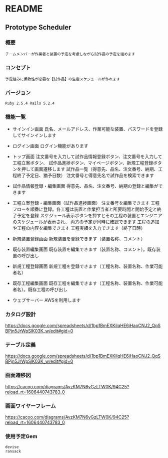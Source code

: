 # README

## Prototype Scheduler

### 概要
    チームメンバーが作業者と装置の予定を考慮しながら試作品の予定を組めます

### コンセプト
    予定組みに柔軟性が必要な【試作品】の生産スケジュールが作れます

### バージョン
    Ruby 2.5.4 Rails 5.2.4

### 機能一覧
* サインイン画面
    氏名、メールアドレス、作業可能な装置、パスワードを登録してサインインします

* ログイン画面
    ログイン機能があります

* トップ画面
    注文番号を入力して試作品情報登録ボタン、注文番号を入力して工程立案ボタン、
    試作品進捗ボタン、マイページボタン、新規工程登録ボタンを押して画面遷移します
	試作品一覧（得意先、品名、注文番号、納期、工程終了予定日、猶予日数）
	注文番号と得意先名で試作品を検索できます

* 試作品情報登録・編集画面
    得意先、品名、注文番号、納期の登録と編集ができます

* 工程立案登録・編集画面（試作品進捗画面）
    注文番号を編集できます
	工程フローを順番に登録。各工程は装置と作業担当者と所要時間と開始予定と終了予定を登録
	スケジュール表示ボタンを押すとその工程の装置とエンジニアのスケジュールが表示され、
    両方の予定が同時に確認できます
	工程の追加や工程の内容を編集できます
	工程実績を入力できます（終了日時）

* 新規装置登録画面
    新規装置を登録できます（装置名称、コメント）
    

* 既存装置編集画面
    既存装置を編集できます（装置名称、コメント）。既存装置の呼び出し

* 新規工程登録画面
    新規工程を登録できます（工程名称、装置名称、作業可能者名）

* 既存工程編集画面
    既存工程を編集できます（工程名称、装置名称、作業可能者名）。既存工程の呼び出し

* ウェブサーバー
    AWSを利用します

### カタログ設計
https://docs.google.com/spreadsheets/d/1bp1BmEXKilqHE6iHaoCNJ2_QqSBPjn5JrWpSlK03K_w/edit#gid=0

### テーブル定義
https://docs.google.com/spreadsheets/d/1bp1BmEXKilqHE6iHaoCNJ2_QqSBPjn5JrWpSlK03K_w/edit#gid=0

### 画面遷移図
https://cacoo.com/diagrams/AvzKM7N6yGzLTW0K/94C25?reload_rt=1606440743783_0

### 画面ワイヤーフレーム
https://cacoo.com/diagrams/AvzKM7N6yGzLTW0K/94C25?reload_rt=1606440743783_0

### 使用予定Gem
    devise
    ransack
